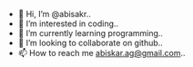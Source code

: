 - 👋 Hi, I’m @abisakr..
- 👀 I’m interested in coding..
- 🌱 I’m currently learning programming..
- 💞️ I’m looking to collaborate on github..
- 📫 How to reach me abiskar.ag@gmail.com..

<!---
abisakr/abisakr is a ✨ special ✨ repository because its `README.md` (this file) appears on your GitHub profile.
You can click the Preview link to take a look at your changes.
--->
